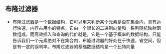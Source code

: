 ## 布隆过滤器
- 布隆过滤器是一个数据结构，它可以用来判断某个元素是否在集合内，具有运行快速，内存占用小的特点，它由一个很长的二进制向量和一系列随机映射函数组成。而高效插入和查询的代价就是，它是一个基于概率的数据结构，只能告诉我们一个元素绝对不在集合内，布隆过滤器的好处在于快速，省空间，但是有一定的误判率。布隆过滤器的基础数据结构是一个比特向量